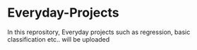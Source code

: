 # Everyday-Projects
In this reprository, Everyday projects such as regression, basic classification etc.. will be uploaded
